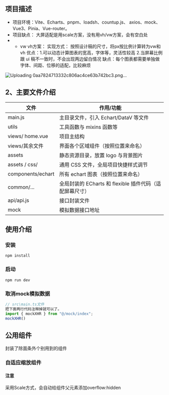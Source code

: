 
## 项目描述

- 项目环境：Vite、Echarts、pnpm、loadsh、countup.js、 axios、mock、Vue3、Pinia、Vue-router。
- 项目缺点： 大屏适配是用scale方案，没有用vh/vw方案，会有空白处
- - vw vh方案：
实现方式：
按照设计稿的尺寸，将px按比例计算转为vw和vh
优点：1.可以动态计算图表的宽高，字体等，灵活性较高 
2.当屏幕比例跟 ui 稿不一致时，不会出现两边留白情况
缺点：每个图表都需要单独做字体、间距、位移的适配，比较麻烦

![Uploading 0aa7824713332c806ac4ce63b742bc3.png…]()



##  2、主要文件介绍

| 文件              | 作用/功能                                                    |
| ----------------- | ------------------------------------------------------------ |
| main.js           | 主目录文件，引入 Echart/DataV 等文件                         |
| utils             | 工具函数与 mixins 函数等                                     |
| views/ home.vue   | 项目主结构                                                   |
| views/其余文件    | 界面各个区域组件（按照位置来命名）                           |
| assets            | 静态资源目录，放置 logo 与背景图片                           |
| assets / css/     | 通用 CSS 文件，全局项目快捷样式调节                          |
| components/echart | 所有 echart 图表（按照位置来命名）                           |
| common/...        | 全局封装的 ECharts 和 flexible 插件代码（适配屏幕尺寸）      |
| api/api.js        | 接口封装文件                                                 |
| mock              | 模拟数据接口地址                                             |

###  

## 使用介绍

### 安装

```npm
npm install   
```
### 启动

```npm
npm run dev
```

### 取消mock模拟数据

```javascript
// src\main.ts文件
把下面两行代码注释掉就可以了。
import { mockXHR } from "@/mock/index";
mockXHR()
```

## 

## 公用组件

封装了除面条外个别用到的组件

### 自适应缩放组件

#### 注意
采用Scale方式，会自动给组件父元素添加overflow:hidden 
